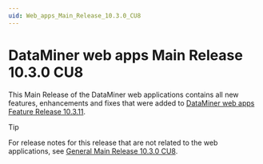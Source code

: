 ```yaml
---
uid: Web_apps_Main_Release_10.3.0_CU8
---
```


# DataMiner web apps Main Release 10.3.0 CU8

This Main Release of the DataMiner web applications contains all new features, enhancements and fixes that were added to [DataMiner web apps Feature Release 10.3.11](xref:Web_apps_Feature_Release_10.3.11).

> [!TIP]
> For release notes for this release that are not related to the web applications, see [General Main Release 10.3.0 CU8](xref:General_Main_Release_10.3.0_CU8).
